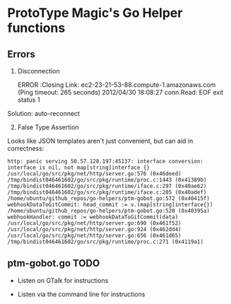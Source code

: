 # ProtoType Magic's Go Helper functions

## Errors

1. Disconnection

    ERROR :Closing Link: ec2-23-21-53-88.compute-1.amazonaws.com (Ping timeout: 265 seconds)
    2012/04/30 18:08:27 conn.Read: EOF
    exit status 1

Solution: auto-reconnect


2. False Type Assertion

Looks like JSON templates aren't just convenient, but can aid in correctness:

    http: panic serving 50.57.128.197:45137: interface conversion: interface is nil, not map[string]interface {}
    /usr/local/go/src/pkg/net/http/server.go:576 (0x46deed)
    /tmp/bindist046461602/go/src/pkg/runtime/proc.c:1443 (0x41389b)
    /tmp/bindist046461602/go/src/pkg/runtime/iface.c:297 (0x40ae62)
    /tmp/bindist046461602/go/src/pkg/runtime/iface.c:285 (0x40adef)
    /home/ubuntu/github_repos/go-helpers/ptm-gobot.go:572 (0x40415f)
    webhookDataToGitCommit: head_commit := v.(map[string]interface{})
    /home/ubuntu/github_repos/go-helpers/ptm-gobot.go:520 (0x40395a)
    webhookHandler: commit := webhookDataToGitCommit(data)
    /usr/local/go/src/pkg/net/http/server.go:690 (0x461f52)
    /usr/local/go/src/pkg/net/http/server.go:924 (0x462dd4)
    /usr/local/go/src/pkg/net/http/server.go:656 (0x461d65)
    /tmp/bindist046461602/go/src/pkg/runtime/proc.c:271 (0x4119a1)


## ptm-gobot.go TODO

* Listen on GTalk for instructions

* Listen via the command line for instructions
